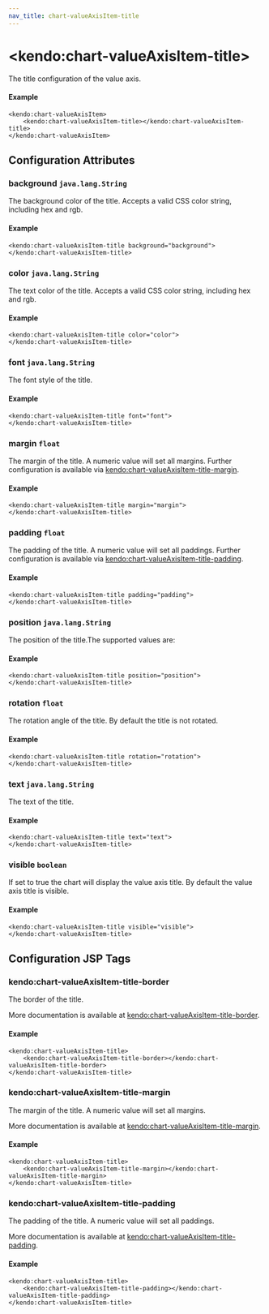 ```yaml
---
nav_title: chart-valueAxisItem-title
---
```


# \<kendo:chart-valueAxisItem-title\>

The title configuration of the value axis.

#### Example
    <kendo:chart-valueAxisItem>
        <kendo:chart-valueAxisItem-title></kendo:chart-valueAxisItem-title>
    </kendo:chart-valueAxisItem>

## Configuration Attributes

### background `java.lang.String`

The background color of the title. Accepts a valid CSS color string, including hex and rgb.

#### Example
    <kendo:chart-valueAxisItem-title background="background">
    </kendo:chart-valueAxisItem-title>

### color `java.lang.String`

The text color of the title. Accepts a valid CSS color string, including hex and rgb.

#### Example
    <kendo:chart-valueAxisItem-title color="color">
    </kendo:chart-valueAxisItem-title>

### font `java.lang.String`

The font style of the title.

#### Example
    <kendo:chart-valueAxisItem-title font="font">
    </kendo:chart-valueAxisItem-title>

### margin `float`

The margin of the title. A numeric value will set all margins. Further configuration is available via [kendo:chart-valueAxisItem-title-margin](#kendo-chart-valueAxisItem-title-margin). 

#### Example
    <kendo:chart-valueAxisItem-title margin="margin">
    </kendo:chart-valueAxisItem-title>

### padding `float`

The padding of the title. A numeric value will set all paddings. Further configuration is available via [kendo:chart-valueAxisItem-title-padding](#kendo-chart-valueAxisItem-title-padding). 

#### Example
    <kendo:chart-valueAxisItem-title padding="padding">
    </kendo:chart-valueAxisItem-title>

### position `java.lang.String`

The position of the title.The supported values are:

#### Example
    <kendo:chart-valueAxisItem-title position="position">
    </kendo:chart-valueAxisItem-title>

### rotation `float`

The rotation angle of the title. By default the title is not rotated.

#### Example
    <kendo:chart-valueAxisItem-title rotation="rotation">
    </kendo:chart-valueAxisItem-title>

### text `java.lang.String`

The text of the title.

#### Example
    <kendo:chart-valueAxisItem-title text="text">
    </kendo:chart-valueAxisItem-title>

### visible `boolean`

If set to true the chart will display the value axis title. By default the value axis title is visible.

#### Example
    <kendo:chart-valueAxisItem-title visible="visible">
    </kendo:chart-valueAxisItem-title>


##  Configuration JSP Tags

### kendo:chart-valueAxisItem-title-border

The border of the title.

More documentation is available at [kendo:chart-valueAxisItem-title-border](/kendo-ui/api/wrappers/jsp/chart/valueaxisitem-title-border).

#### Example

    <kendo:chart-valueAxisItem-title>
        <kendo:chart-valueAxisItem-title-border></kendo:chart-valueAxisItem-title-border>
    </kendo:chart-valueAxisItem-title>

### kendo:chart-valueAxisItem-title-margin

The margin of the title. A numeric value will set all margins.

More documentation is available at [kendo:chart-valueAxisItem-title-margin](/kendo-ui/api/wrappers/jsp/chart/valueaxisitem-title-margin).

#### Example

    <kendo:chart-valueAxisItem-title>
        <kendo:chart-valueAxisItem-title-margin></kendo:chart-valueAxisItem-title-margin>
    </kendo:chart-valueAxisItem-title>

### kendo:chart-valueAxisItem-title-padding

The padding of the title. A numeric value will set all paddings.

More documentation is available at [kendo:chart-valueAxisItem-title-padding](/kendo-ui/api/wrappers/jsp/chart/valueaxisitem-title-padding).

#### Example

    <kendo:chart-valueAxisItem-title>
        <kendo:chart-valueAxisItem-title-padding></kendo:chart-valueAxisItem-title-padding>
    </kendo:chart-valueAxisItem-title>

